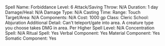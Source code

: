 
Spell Name: Forbiddance
Level: 6
Attack/Saving Throw: N/A
Duration: 1 day
Damage/Heal: N/A
Damage Type: N/A
Casting Time: 
Range: Touch
Target/Area: N/A
Components: N/A
Cost: 1000 gp
Class: Cleric
School: Abjuration
Additional Detail: Can't teleport/gate into area. A creature type you choose takes DMG in area.
Per Higher Spell Level: N/A
Concentration Spell: N/A
Ritual Spell: Yes
Verbal Component: Yes
Material Component: Yes
Somatic Component: Yes
